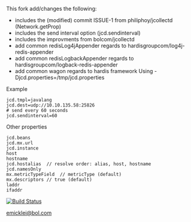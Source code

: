 This fork add/changes the following:

- includes the (modified) commit ISSUE-1 from philiphoy/jcollectd (Network.getProp)
- includes the send interval option (jcd.sendinterval)
- includes the improvments from bolcom/jcollectd
- add common redisLog4jAppender regards to hardisgroupcom/log4j-redis-appender 
- add common redisLogbackAppender regards to hardisgroupcom/logback-redis-appender
- add common wagon regards to hardis framework
Using
	-Djcd.properties=/tmp/jcd.properties
  
Example

	jcd.tmpl=javalang
	jcd.dest=udp://10.10.135.58:25826
	# send every 60 seconds
	jcd.sendinterval=60    
	
Other properties
	
    jcd.beans
    jcd.mx.url
    jcd.instance
    host
    hostname
    jcd.hostalias  // resolve order: alias, host, hostname
    jcd.namesOnly
    mx.metricTypeField  // metricType (default)
    mx.descriptors // true (default)
    laddr
    ifaddr

[![Build Status](https://drone.io/github.com/emicklei/jcollectd/status.png)](https://drone.io/github.com/emicklei/jcollectd/latest)

emicklei@bol.com